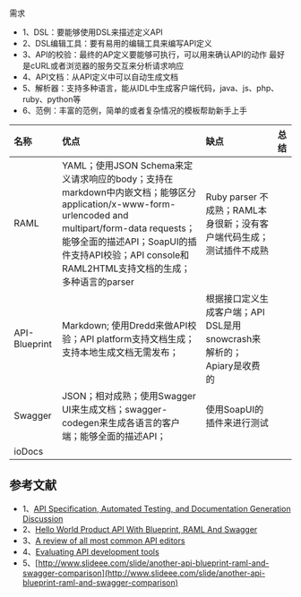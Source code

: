 需求
* 1、DSL：要能够使用DSL来描述定义API
* 2、DSL编辑工具：要有易用的编辑工具来编写API定义
* 3、API的校验：最终的AP定义要能够可执行，可以用来确认API的动作 最好是cURL或者浏览器的服务交互来分析请求响应
* 4、API文档：从API定义中可以自动生成文档
* 5、解析器：支持多种语言，能从IDL中生成客户端代码，java、js、php、ruby、python等
* 6、范例：丰富的范例，简单的或者复杂情况的模板帮助新手上手

| 名称          | 优点                                                                                                                                                                                                                                                | 缺点                                                                 | 总结 |
|:--------------|:----------------------------------------------------------------------------------------------------------------------------------------------------------------------------------------------------------------------------------------------------|:---------------------------------------------------------------------|:-----|
| RAML          | YAML；使用JSON Schema来定义请求响应的body；支持在markdown中内嵌文档；能够区分application/x-www-form-urlencoded and multipart/form-data requests；能够全面的描述API；SoapUI的插件支持API校验；API console和RAML2HTML支持文档的生成；多种语言的parser | Ruby parser 不成熟；RAML本身很新；没有客户端代码生成；测试插件不成熟 |      |
| API-Blueprint | Markdown; 使用Dredd来做API校验；API platform支持文档生成；支持本地生成文档无需发布；                                                                                                                                                                | 根据接口定义生成客户端；API DSL是用snowcrash来解析的；Apiary是收费的 |      |
| Swagger       | JSON；相对成熟；使用Swagger UI来生成文档；swagger-codegen来生成各语言的客户端；能够全面的描述API；                                                                                                                                                  | 使用SoapUI的插件来进行测试                                           |      |
| ioDocs        |                                                                                                                                                                                                                                                     |                                                                      |      |

## 参考文献

* 1、[API Specification, Automated Testing, and Documentation Generation Discussion](https://lonelyplanet.atlassian.net/wiki/display/PUB/API+Specification%2C+Automated+Testing%2C+and+Documentation+Generation+Discussion)
* 2、[Hello World Product API With Blueprint, RAML And Swagger](http://apievangelist.com/2014/03/08/hello-world-product-api-with-blueprint-raml-and-swagger/)
* 3、[A review of all most common API editors](https://medium.com/@orliesaurus/a-review-of-all-most-common-api-editors-6a720dc4f4e6)
* 4、[Evaluating API development tools](https://github.com/danmayer/danmayer.github.com/blob/79f8fda031cbeaf7f5f28dd16859965a711cfe22/_posts/2014-01-29-investigating-api-tooling.md)
* 5、[http://www.slideee.com/slide/another-api-blueprint-raml-and-swagger-comparison](http://www.slideee.com/slide/another-api-blueprint-raml-and-swagger-comparison)
